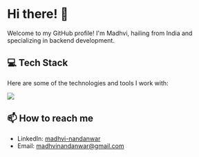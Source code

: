 # Hi there! 👋

Welcome to my GitHub profile! I'm Madhvi, hailing from India and specializing in backend development.

## 💻 Tech Stack

Here are some of the technologies and tools I work with:

<a href="https://skillicons.dev">
    <img src="https://skillicons.dev/icons?i=python,django,angular,typescript,javascript,bash,css,html,sass,bootstrap,mongo,mysql,postgres,redis,graphql,postman,git,gitlab,bitbucket,docker,linux,vim,sentry,ubuntu,pycharm,hibernate&perline=13" />
</a>

<!-- Feel free to ask me anything related to these technologies or any other topic you'd like to discuss!

## 🔭 What I'm currently working on

I'm currently working on [Current Project/Work] where I'm [Brief Description of Your Role/Responsibilities]. I'm excited about [Specific Goals/Objectives] and constantly learning new things along the way.  

## 🌱 What I'm currently learning

I'm always eager to expand my knowledge and stay updated with the latest trends. Currently, I'm focusing on:

- Learning GraphQL and its integration with Django
- Building projects with GraphQL and Django
- Exploring Docker and containerization in the context of Django projects

Feel free to reach out if you have any resources or recommendations related to these topics! -->

<!--

## 👯 Looking to collaborate?

I'm always open to collaborating on interesting projects. If you have any ideas or opportunities you'd like to discuss, feel free to reach out. Let's create something awesome together!

<!-- ## 💬 Ask me about
- Building RESTful APIs with Django Rest Framework
- Web development using Django and GraphQL
- Containerization and deployment with Docker


I'll be happy to share my insights and help in any way I can. -->

## 📫 How to reach me

<!-- - Website: [Your Website or Blog URL] -->
- LinkedIn: [madhvi-nandanwar](https://www.linkedin.com/in/madhvi-nandanwar/)
- Email: [madhvinandanwar@gmail.com](mailto:madhvinandanwar@gmail.com)


<!-- Feel free to reach out if you have any questions or want to connect. I'm always eager to collaborate and learn from others in the tech community.


Thanks for visiting my GitHub profile! Have a great day! 😄 -->

    
<!-- | <a href="https://github.com/madhvi-n#gh-light-mode-only"><img align="center" src="https://github-readme-stats.vercel.app/api?username=madhvi-n&show_icons=true&locale=en&hide_border=true" /></a><a href="https://github.com/madhvi-n#gh-dark-mode-only"><img align="center" src="https://github-readme-stats.vercel.app/api?username=madhvi-n&show_icons=true&locale=en&theme=radical&hide_border=true" /> <a/>  | <a href="https://github.com/madhvi-n#gh-light-mode-only"><img align="center" src="https://github-readme-streak-stats.herokuapp.com/?user=madhvi-n&hide_border=true" alt="madhvi-n" /></a> <a href="https://github.com/madhvi-n#gh-dark-mode-only"><img align="center" src="https://github-readme-streak-stats.herokuapp.com/?user=madhvi-n&theme=radical&hide_border=true" alt="madhvi-n" /></a> |
| ------------- |:-------------:|

 -->
